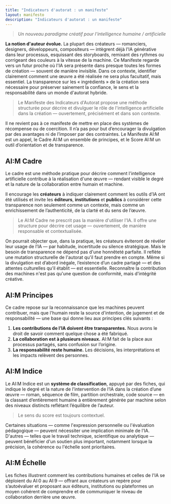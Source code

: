 ```yaml
---
title: "Indicateurs d'autorat : un manifeste"
layout: manifesto
description: "Indicateurs d'autorat : un manifeste"
---
```


> *Un nouveau paradigme créatif pour l'intelligence humaine / artificielle*

**La notion d'auteur évolue.** La plupart des créateurs — romanciers, designers, développeurs, compositeurs — intègrent déjà l'IA générative dans leur processus, esquissant des storyboards, remixant des rythmes ou corrigeant des couleurs à la vitesse de la machine. 
Ce Manifeste regarde vers un futur proche où l'IA sera présente dans presque toutes les formes de création — souvent de manière invisible. Dans ce contexte, identifier clairement comment une œuvre a été réalisée ne sera plus facultatif, mais essentiel. La transparence sur les « ingrédients » de la création sera nécessaire pour préserver sainement la confiance, le sens et la responsabilité dans un monde d'autorat hybride.

> Le Manifeste des Indicateurs d'Autorat propose une méthode structurée pour décrire et divulguer le rôle de l'intelligence artificielle dans la création — ouvertement, précisément et dans son contexte.

Il ne revient pas à ce manifeste de mettre en place des systèmes de récompense ou de coercition. Il n’a pas pour but d’encourager la divulgation par des avantages ni de l’imposer par des contraintes. Le Manifeste AI:M est un appel, le Cadre AI:M un ensemble de principes, et le Score AI:M un outil d’orientation et de transparence.

## AI:M Cadre

Le cadre est une méthode pratique pour décrire comment l'intelligence artificielle contribue à la réalisation d'une œuvre — rendant visible le degré et la nature de la collaboration entre humain et machine.

Il encourage les **créateurs** à indiquer clairement comment les outils d’IA ont été utilisés et invite les **éditeurs**, **institutions** et **publics** à considérer cette transparence non seulement comme un contexte, mais comme un enrichissement de l’authenticité, de la clarté et du sens de l’œuvre.

> Le AI:M Cadre ne prescrit pas la manière d'utiliser l'IA. Il offre une structure pour décrire cet usage — ouvertement, de manière responsable et contextualisée.

On pourrait objecter que, dans la pratique, les créateurs éviteront de révéler leur usage de l’IA — par habitude, incertitude ou silence stratégique. Mais le besoin de transparence ne dépend pas d'une honnêteté parfaite. Il reflète une mutation structurelle de l'autorat qu'il faut prendre en compte. Même si la divulgation est d’abord inégale, l’existence d’un cadre partagé — et des attentes culturelles qu’il établit — est essentielle. Reconnaître la contribution des machines n'est pas qu'une question de conformité, mais d'intégrité créative.

## AI:M Principes

Ce cadre repose sur la reconnaissance que les machines peuvent contribuer, mais que l'humain reste la source d'intention, de jugement et de responsabilité — une base qui donne lieu aux principes clés suivants :

1. **Les contributions de l’IA doivent être transparentes.** Nous avons le droit de savoir comment quelque chose a été fabriqué.
2. **La collaboration est à plusieurs niveaux.** AI:M fait de la place aux processus partagés, sans confusion sur l’origine.
3. **La responsabilité reste humaine.** Les décisions, les interprétations et les impacts relèvent des personnes.

## AI:M Indice

Le AI:M Indice est un **système de classification**, appuyé par des fiches, qui indique le degré et la nature de l’intervention de l’IA dans la création d’une œuvre — roman, séquence de film, partition orchestrale, code source — en la classant d’entièrement humaine à entièrement générée par machine selon des niveaux distincts reflétant l’équilibre de l’auteur.

> Le sens du score est toujours contextuel.

Certaines situations — comme l'expression personnelle ou l'évaluation pédagogique — peuvent nécessiter une implication minimale de l'IA. D'autres — telles que le travail technique, scientifique ou analytique — peuvent bénéficier d'un soutien plus important, notamment lorsque la précision, la cohérence ou l'échelle sont prioritaires.

## AI:M Échelle

Les fiches illustrent comment les contributions humaines et celles de l'IA se déploient du AI:0 au AI:9 — offrant aux créateurs un repère pour s’autoévaluer et proposant aux éditeurs, institutions ou plateformes un moyen cohérent de comprendre et de communiquer le niveau de collaboration derrière une œuvre.
